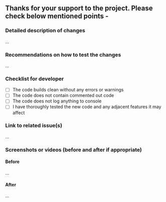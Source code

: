 ## Thanks for your support to the project. Please check below mentioned points -

### Detailed description of changes

...

### Recommendations on how to test the changes

...

### Checklist for developer

- [ ] The code builds clean without any errors or warnings
- [ ] The code does not contain commented out code
- [ ] The code does not log anything to console
- [ ] I have thoroughly tested the new code and any adjacent features it may affect

### Link to related issue(s)

...

### Screenshots or videos (before and after if appropriate)

#### Before

...

#### After

...
